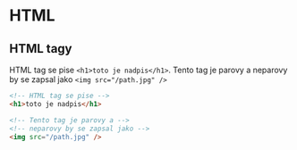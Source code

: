 # HTML

## HTML tagy

HTML tag se pise `<h1>toto je nadpis</h1>`.
Tento tag je parovy a neparovy by se zapsal jako `<img src="/path.jpg" />`

```html
<!-- HTML tag se pise -->
<h1>toto je nadpis</h1>

<!-- Tento tag je parovy a -->
<!-- neparovy by se zapsal jako -->
<img src="/path.jpg" />
```
